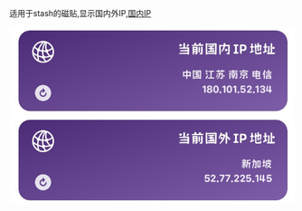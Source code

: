适用于stash的磁贴,显示国内外IP,[国内IP](https://link.stash.ws/install-override/raw.githubusercontent.com/LYJ01X/stash/main/gnip.stoverride)  
  
<img src="/8CBC2A92-20D0-4FB6-AC9A-C56136B313C4.jpeg" alt="Alt text"/>
